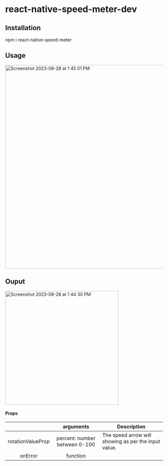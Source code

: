 # react-native-speed-meter-dev

## Installation
npm i react-native-speed-meter

## Usage
<img width="648" alt="Screenshot 2023-08-28 at 1 45 01 PM" src="https://github.com/faheem-cmd/react-native-speed-meter-dev/assets/56709898/d1d9af05-301a-4be7-a0e2-1df39e3de47e">

## Ouput 

<img width="362" alt="Screenshot 2023-08-28 at 1 44 30 PM" src="https://github.com/faheem-cmd/react-native-speed-meter-dev/assets/56709898/c8206de8-5d6e-49a1-b314-ef508d667981">


#### Props

|              |                  arguments                   | Description                                                                                         |
| :----------: | :------------------------------------------: | --------------------------------------------------------------------------------------------------- |
| rotationValueProp |               percent: number between 0-100                | The speed arrow will showing as per the input value. |
|   onError    | function |                  | Handling invalid input errors      
